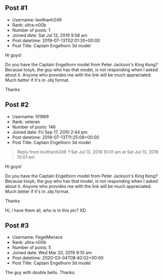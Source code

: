 ## Post #1
- Username: levithanh249
- Rank: ultra-n00b
- Number of posts: 1
- Joined date: Sat Jul 13, 2019 9:58 am
- Post datetime: 2019-07-13T02:01:35+00:00
- Post Title: Captain Engelhorn 3d model

Hi guys!

Do you have the Captain Engelhorn model from Peter Jackson's King Kong? Because tosyk, the guy who has that model, is not responding when I asked about it. 
Anyone who provides me with the link will be much appreciated.
Much better if it's in .obj format.

Thanks
## Post #2
- Username: fil1969
- Rank: veteran
- Number of posts: 146
- Joined date: Fri Sep 17, 2010 2:44 pm
- Post datetime: 2019-07-13T11:25:09+00:00
- Post Title: Captain Engelhorn 3d model

> Reply from levithanh249 ↑Sat Jul 13, 2019 10:01 am at Sat Jul 13, 2019 10:01 am
>
> 
Hi guys!

Do you have the Captain Engelhorn model from Peter Jackson's King Kong? Because tosyk, the guy who has that model, is not responding when I asked about it. 
Anyone who provides me with the link will be much appreciated.
Much better if it's in .obj format.

Thanks

Hi, i have them all, who is in this pic? XD
[](https://ibb.co/R6syQYG)
## Post #3
- Username: FegelMenace
- Rank: ultra-n00b
- Number of posts: 5
- Joined date: Wed Mar 20, 2019 9:10 am
- Post datetime: 2020-03-04T08:40:02+00:00
- Post Title: Captain Engelhorn 3d model

The guy with double belts. Thanks.
